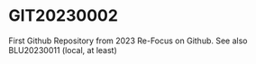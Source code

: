 # GIT20230002
First Github Repository from 2023 Re-Focus on Github. See also BLU20230011 (local, at least)

